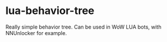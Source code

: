 # lua-behavior-tree
Really simple behavior tree. Can be used in WoW LUA bots, with NNUnlocker for example.
